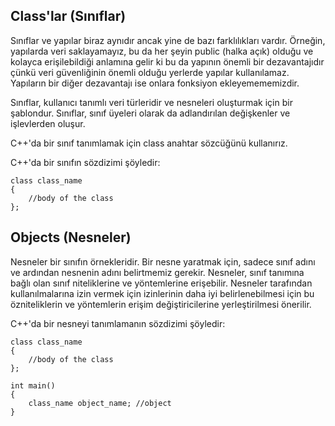 ## Class'lar (Sınıflar)
Sınıflar ve yapılar biraz aynıdır ancak yine de bazı farklılıkları vardır. Örneğin, yapılarda veri saklayamayız, bu da her şeyin public (halka açık) olduğu ve kolayca erişilebildiği anlamına gelir ki bu da yapının önemli bir dezavantajıdır çünkü veri güvenliğinin önemli olduğu yerlerde yapılar kullanılamaz. Yapıların bir diğer dezavantajı ise onlara fonksiyon ekleyemememizdir.

Sınıflar, kullanıcı tanımlı veri türleridir ve nesneleri oluşturmak için bir şablondur. Sınıflar, sınıf üyeleri olarak da adlandırılan değişkenler ve işlevlerden oluşur.

C++'da bir sınıf tanımlamak için class anahtar sözcüğünü kullanırız.

C++'da bir sınıfın sözdizimi şöyledir:

```
class class_name
{
    //body of the class
};
```
 

## Objects (Nesneler)
Nesneler bir sınıfın örnekleridir. Bir nesne yaratmak için, sadece sınıf adını ve ardından nesnenin adını belirtmemiz gerekir. Nesneler, sınıf tanımına bağlı olan sınıf niteliklerine ve yöntemlerine erişebilir. Nesneler tarafından kullanılmalarına izin vermek için izinlerinin daha iyi belirlenebilmesi için bu özniteliklerin ve yöntemlerin erişim değiştiricilerine yerleştirilmesi önerilir.

 

C++'da bir nesneyi tanımlamanın sözdizimi şöyledir:
```
class class_name
{
    //body of the class
};

int main()
{
    class_name object_name; //object
}
```
